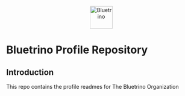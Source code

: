 <p align="center">
  <a href="https://www.bluetrino.com">
    <img alt="Bluetrino" src="https://www.bluetrino.com/img/icon.png" width="60" />
  </a>
</p>

# Bluetrino Profile Repository

## Introduction

This repo contains the profile readmes for The Bluetrino Organization
